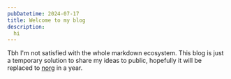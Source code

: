 ```yaml
---
pubDatetime: 2024-07-17
title: Welcome to my blog
description:
  hi
---
```


Tbh I'm not satisfied with the whole markdown ecosystem.
This blog is just a temporary solution to share my ideas to public, hopefully it will be replaced to [norg] in a year.

[norg]: https://github.com/nvim-neorg/norg-specs
